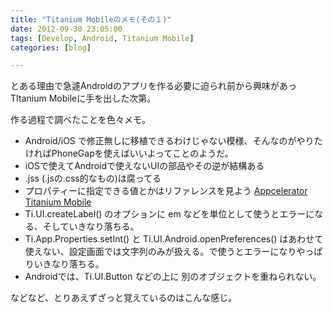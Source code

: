 ```yaml
---
title: "Titanium Mobileのメモ(その１)"
date: 2012-09-30 23:05:00
tags: [Develop, Android, Titanium Mobile]
categories: [blog]

---
```


とある理由で急遽Androidのアプリを作る必要に迫られ前から興味があっTItanium Mobileに手を出した次第。

作る過程で調べたことを色々メモ。

  * Android/iOS で修正無しに移植できるわけじゃない模様、そんなのがやりたければPhoneGapを使えばいいよってことのようだ。
  * iOSで使えてAndroidで使えないUIの部品やその逆が結構ある
  * .jss (.jsの.css的なもの)は腐ってる
  * プロパティーに指定できる値とかはリファレンスを見よう [Appcelerator Titanium Mobile][1]
  * Ti.UI.createLabel() のオプションに em などを単位として使うとエラーになる、そしていきなり落ちる。
  * Ti.App.Properties.setInt() と Ti.UI.Android.openPreferences() はあわせて使えない、設定画面では文字列のみが扱える。で使うとエラーになりやっぱりいきなり落ちる。
  * Androidでは、Ti.UI.Button などの上に 別のオブジェクトを重ねられない。

 [1]: http://docs.appcelerator.com/titanium/2.1/index.html

などなど、とりあえずざっと覚えているのはこんな感じ。